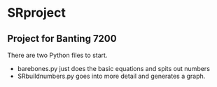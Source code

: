 # SRproject
## Project for Banting 7200
There are two Python files to start. 
- barebones.py just does the basic equations and spits out numbers
- SRbuildnumbers.py goes into more detail and generates a graph.
